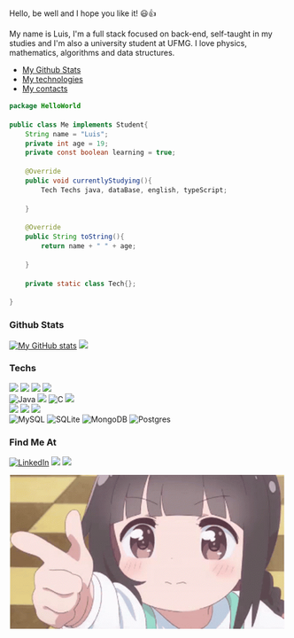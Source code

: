 Hello, be well and I hope you like it! 😃👍 <br>

My name is Luis, I'm a full stack focused on back-end, self-taught in my studies and I'm also a university student at UFMG.
I love physics, mathematics, algorithms and data structures.

- [My Github Stats](#github-stats)
- [My technologies](#techs)
- [My contacts](#find-me-at)

```java
package HelloWorld

public class Me implements Student{
    String name = "Luis";
    private int age = 19;
    private const boolean learning = true;

    @Override
    public void currentlyStudying(){ 
        Tech Techs java, dataBase, english, typeScript;

    }

    @Override 
    public String toString(){
        return name + " " + age;
       
    }

    private static class Tech{};

}
```

### Github Stats

[![My GitHub stats](https://github-readme-stats.vercel.app/api?username=DuarteDvv&show_icons=true&theme=nightowl)](https://github.com/DuarteDvv/github-readme-stats)
![](https://github-readme-stats.vercel.app/api/top-langs/?username=DuarteDvv&theme=nightowl&hide_border=false&include_all_commits=true&count_private=true&layout=compact)<br>


### Techs

![](https://img.shields.io/badge/Shell_Script-121011?style=for-the-badge&logo=gnu-bash&logoColor=white)
![](https://img.shields.io/badge/Linux-FCC624?style=for-the-badge&logo=linux&logoColor=black)
![](https://img.shields.io/badge/Windows_11-0078d4?style=for-the-badge&logo=windows-11&logoColor=white)
![](https://img.shields.io/badge/powershell-5391FE?style=for-the-badge&logo=powershell&logoColor=white)
<br>
![Java](https://img.shields.io/badge/java-%23ED8B00.svg?style=for-the-badge&logo=openjdk&logoColor=white)
![](https://img.shields.io/badge/C%2B%2B-00599C?style=for-the-badge&logo=c%2B%2B&logoColor=white)
![C](https://img.shields.io/badge/C-00599C?style=for-the-badge&logo=c&logoColor=white) 
![](https://img.shields.io/badge/Python-FFD43B?style=for-the-badge&logo=python&logoColor=blue)
<br>
![](https://img.shields.io/badge/HTML5-E34F26?style=for-the-badge&logo=html5&logoColor=white)
![](https://img.shields.io/badge/CSS3-1572B6?style=for-the-badge&logo=css3&logoColor=white)
![](https://img.shields.io/badge/TypeScript-007ACC?style=for-the-badge&logo=typescript&logoColor=white)
<br>
![MySQL](https://img.shields.io/badge/mysql-%2300f.svg?style=for-the-badge&logo=mysql&logoColor=white)
![SQLite](https://img.shields.io/badge/sqlite-%2307405e.svg?style=for-the-badge&logo=sqlite&logoColor=white)
![MongoDB](https://img.shields.io/badge/MongoDB-%234ea94b.svg?style=for-the-badge&logo=mongodb&logoColor=white)
![Postgres](https://img.shields.io/badge/postgres-%23316192.svg?style=for-the-badge&logo=postgresql&logoColor=white)




### Find Me At 

[![LinkedIn](https://img.shields.io/badge/LinkedIn-0077B5?style=for-the-badge&logo=linkedin&logoColor=white)](https://linkedin.com/in/luis-antonio-duarte-sousa) 
![](https://img.shields.io/badge/Codewars-B1361E?style=for-the-badge&logo=Codewars&logoColor=white)
![](https://img.shields.io/badge/Codeforces-445f9d?style=for-the-badge&logo=Codeforces&logoColor=white)

![](https://github.com/DuarteDvv/DuarteDvv/blob/main/anime-loli.gif)




